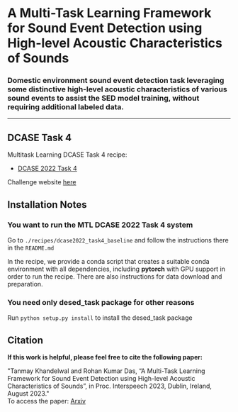 # A Multi-Task Learning Framework for Sound Event Detection using High-level Acoustic Characteristics of Sounds
### Domestic environment sound event detection task leveraging some distinctive high-level acoustic characteristics of various sound events to assist the SED model training, without requiring additional labeled data.
---

## DCASE Task 4
Multitask Learning DCASE Task 4 recipe: 
- [DCASE 2022 Task 4](./recipes/dcase2022_task4_baseline)

Challenge website [here][dcase_website] 

[dcase_website]: https://dcase.community
[desed]: https://github.com/turpaultn/DESED
[fuss_git]: https://github.com/google-research/sound-separation/tree/master/datasets/fuss
[fsd50k]: https://zenodo.org/record/4060432
[invite_dcase_slack]: https://join.slack.com/t/dcase/shared_invite/zt-mzxct5n9-ZltMPjtAxQTSt3a6LFIVPA
[slack_channel]: https://dcase.slack.com/archives/C01NR59KAS3

## Installation Notes

### You want to run the MTL DCASE 2022 Task 4 system

Go to `./recipes/dcase2022_task4_baseline` and follow the instructions there in the `README.md`

In the recipe, we provide a conda script that creates a suitable conda environment with all dependencies, including 
**pytorch** with GPU support in order to run the recipe. There are also instructions for data download and preparation. 


### You need only desed_task package for other reasons
Run `python setup.py install` to install the desed_task package 


## Citation
**If this work is helpful, please feel free to cite the following paper:**

"Tanmay Khandelwal and Rohan Kumar Das, “A Multi-Task Learning Framework for Sound Event Detection using High-level Acoustic Characteristics of Sounds”, in Proc. Interspeech 2023, Dublin, Ireland, August 2023."<br />
To access the paper: 
[Arxiv](https://arxiv.org/abs/2305.10729)





